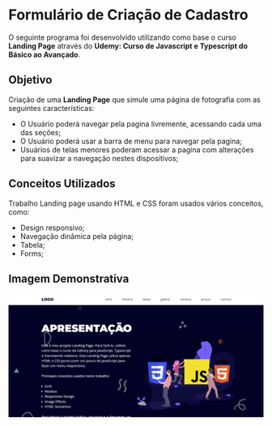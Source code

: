 # Formulário de Criação de Cadastro

O seguinte programa foi desenvolvido utilizando como base o curso **Landing Page** através do **Udemy: Curso de Javascript e Typescript do Básico ao Avançado**. 

## Objetivo
Criação de uma **Landing Page** que simule uma página de fotografia com as seguintes características:
* O Usuário poderá navegar pela pagina livremente, acessando cada uma das seções;
* O Usuário poderá usar a barra de menu para navegar pela pagina;
* Usuários de telas menores poderam acessar a pagina com alterações para suavizar a navegação nestes dispositivos;

## Conceitos Utilizados

Trabalho Landing page usando HTML e CSS foram usados vários conceitos, como:

* Design responsivo;
* Navegação dinâmica pela página;
* Tabela;
* Forms;

## Imagem Demonstrativa
![page](images/page.png)
